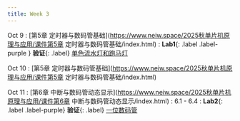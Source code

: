 ```yaml
---
title: Week 3
---
```


Oct 9
: [第5章 定时器与数码管基础](https://www.neiw.space/2025秋单片机原理与应用/课件第5章 定时器与数码管基础/index.html)
: **Lab1**{: .label .label-purple } **验证**{: .label} [单色流水灯和跑马灯](../labs/lab1-单色流水灯和跑马灯.pdf)

Oct 10
: [第5章 定时器与数码管基础](https://www.neiw.space/2025秋单片机原理与应用/课件第5章 定时器与数码管基础/index.html)

Oct 11
: [第6章 中断与数码管动态显示](https://www.neiw.space/2025秋单片机原理与应用/课件第6章 中断与数码管动态显示/index.html)
  : 6.1 - 6.4
: **Lab2**{: .label .label-purple} **验证**{: .label} [一位数码管](../labs/lab2-一位数码管.pdf)
